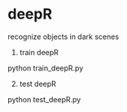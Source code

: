 # deepR
recognize objects in dark scenes

1. train deepR

python train_deepR.py

2. test deepR

python test_deepR.py

